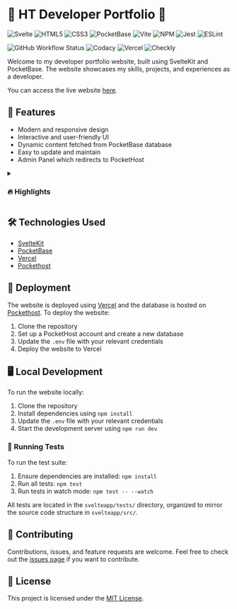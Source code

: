 # 🚀 HT Developer Portfolio 🚀
![Svelte](https://img.shields.io/badge/svelte-%23f1413d.svg?style=for-the-badge&logo=svelte&logoColor=white)
![HTML5](https://img.shields.io/badge/html5-%23E34F26.svg?style=for-the-badge&logo=html5&logoColor=white)
![CSS3](https://img.shields.io/badge/css3-%231572B6.svg?style=for-the-badge&logo=css3&logoColor=white)
![PocketBase](https://img.shields.io/badge/pocketbase-%23b8dbe4.svg?style=for-the-badge&logo=Pocketbase&logoColor=black)
![Vite](https://img.shields.io/badge/vite-%23646CFF.svg?style=for-the-badge&logo=vite&logoColor=white)
![NPM](https://img.shields.io/badge/NPM-%23CB3837.svg?style=for-the-badge&logo=npm&logoColor=white)
![Jest](https://img.shields.io/badge/-jest-%23C21325?style=for-the-badge&logo=jest&logoColor=white)
![ESLint](https://img.shields.io/badge/ESLint-4B3263?style=for-the-badge&logo=eslint&logoColor=white)

![GitHub Workflow Status](https://img.shields.io/github/actions/workflow/status/Hyperclaw79/ht.dev/build.yml?style=for-the-badge&logo=Github)
![Codacy](https://img.shields.io/codacy/grade/485f58538f324d4d8154b55e991455d5?label=Code%20Quality&logo=Codacy&style=for-the-badge)
![Vercel](https://img.shields.io/github/deployments/hyperclaw79/ht.dev/production?label=Vercel&logo=Vercel&style=for-the-badge)
![Checkly](https://api.checklyhq.com/v1/badges/checks/ec3abe6a-d733-43eb-964a-99d06a61efb7?style=for-the-badge&theme=default)

Welcome to my developer portfolio website, built using SvelteKit and PocketBase. The website showcases my skills, projects, and experiences as a developer.

You can access the live website [here](https://ht-dev.vercel.app/).

## 🌟 Features

- Modern and responsive design
- Interactive and user-friendly UI
- Dynamic content fetched from PocketBase database
- Easy to update and maintain
- Admin Panel which redirects to PocketHost

<details>
<summary><h3>🔥 Highlights</h3></summary>
Some personal favorite quirks I added which you might wanna use in your own projects:

- On Desktop screens, there is an interactive bash Terminal I made from scratch just to play around.

<img src="assets/Terminal.png" alt="Terminal" width="500" />

- About section has a Typewriter Animation. Skills are displayed as a Word Cloud.

<img src="assets/About.gif" alt="About" width="500" />

- On Desktop screens, the Experience and Acheivements sections have a Timeline created using CSS pseudo-elements.
<img src="assets/Timeline.png" alt="Timeline" width="250" />

- Projects section features Tiltable GitHub Cards.

<img src="assets/Tiltable.png" alt="Projects" width="250" />

- Multicolor Progressbar to display Skill Proficiency.

<img src="assets/Progress.png" alt="Progressbar" width="250" />
</details>

## 🛠️ Technologies Used

- [SvelteKit](https://kit.svelte.dev/)
- [PocketBase](https://pocketbase.io/)
- [Vercel](https://vercel.com/)
- [Pockethost](https://pockethost.io/)

## 🚀 Deployment

The website is deployed using [Vercel](https://vercel.com/) and the database is hosted on [Pockethost](https://pockethost.io/). To deploy the website:

1. Clone the repository
2. Set up a PocketHost account and create a new database
3. Update the `.env` file with your relevant credentials
4. Deploy the website to Vercel

## 🖥️ Local Development

To run the website locally:

1. Clone the repository
2. Install dependencies using `npm install`
3. Update the `.env` file with your relevant credentials
4. Start the development server using `npm run dev`

### 🧪 Running Tests

To run the test suite:

1. Ensure dependencies are installed: `npm install`
2. Run all tests: `npm test`
3. Run tests in watch mode: `npm test -- --watch`

All tests are located in the `svelteapp/tests/` directory, organized to mirror the source code structure in `svelteapp/src/`.

## 🤝 Contributing

Contributions, issues, and feature requests are welcome. Feel free to check out the [issues page](https://github.com/hyperclaw79/ht.dev/issues) if you want to contribute.

## 📝 License

This project is licensed under the [MIT License](https://opensource.org/licenses/MIT).
